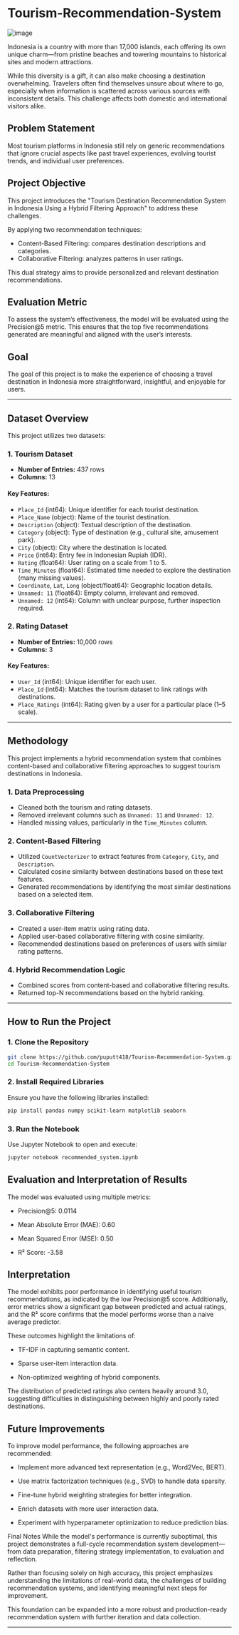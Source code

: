 # Tourism-Recommendation-System
![image](https://github.com/user-attachments/assets/563ebcb8-98ea-4d33-bed2-e9f26ece8f46)

Indonesia is a country with more than 17,000 islands, each offering its own unique charm—from pristine beaches and towering mountains to historical sites and modern attractions.

While this diversity is a gift, it can also make choosing a destination overwhelming. Travelers often find themselves unsure about where to go, especially when information is scattered across various sources with inconsistent details. This challenge affects both domestic and international visitors alike.

## Problem Statement

Most tourism platforms in Indonesia still rely on generic recommendations that ignore crucial aspects like past travel experiences, evolving tourist trends, and individual user preferences.

## Project Objective

This project introduces the "Tourism Destination Recommendation System in Indonesia Using a Hybrid Filtering Approach" to address these challenges.

By applying two recommendation techniques:

- Content-Based Filtering: compares destination descriptions and categories.
- Collaborative Filtering: analyzes patterns in user ratings.

This dual strategy aims to provide personalized and relevant destination recommendations.

## Evaluation Metric

To assess the system’s effectiveness, the model will be evaluated using the Precision@5 metric. This ensures that the top five recommendations generated are meaningful and aligned with the user’s interests.

## Goal

The goal of this project is to make the experience of choosing a travel destination in Indonesia more straightforward, insightful, and enjoyable for users.

---

## Dataset Overview

This project utilizes two datasets:

### 1. Tourism Dataset

- **Number of Entries:** 437 rows  
- **Columns:** 13  

#### Key Features:
- `Place_Id` (int64): Unique identifier for each tourist destination.
- `Place_Name` (object): Name of the tourist destination.
- `Description` (object): Textual description of the destination.
- `Category` (object): Type of destination (e.g., cultural site, amusement park).
- `City` (object): City where the destination is located.
- `Price` (int64): Entry fee in Indonesian Rupiah (IDR).
- `Rating` (float64): User rating on a scale from 1 to 5.
- `Time_Minutes` (float64): Estimated time needed to explore the destination (many missing values).
- `Coordinate`, `Lat`, `Long` (object/float64): Geographic location details.
- `Unnamed: 11` (float64): Empty column, irrelevant and removed.
- `Unnamed: 12` (int64): Column with unclear purpose, further inspection required.

### 2. Rating Dataset

- **Number of Entries:** 10,000 rows  
- **Columns:** 3  

#### Key Features:
- `User_Id` (int64): Unique identifier for each user.
- `Place_Id` (int64): Matches the tourism dataset to link ratings with destinations.
- `Place_Ratings` (int64): Rating given by a user for a particular place (1–5 scale).

---

## Methodology

This project implements a hybrid recommendation system that combines content-based and collaborative filtering approaches to suggest tourism destinations in Indonesia.

### 1. Data Preprocessing
- Cleaned both the tourism and rating datasets.
- Removed irrelevant columns such as `Unnamed: 11` and `Unnamed: 12`.
- Handled missing values, particularly in the `Time_Minutes` column.

### 2. Content-Based Filtering
- Utilized `CountVectorizer` to extract features from `Category`, `City`, and `Description`.
- Calculated cosine similarity between destinations based on these text features.
- Generated recommendations by identifying the most similar destinations based on a selected item.

### 3. Collaborative Filtering
- Created a user-item matrix using rating data.
- Applied user-based collaborative filtering with cosine similarity.
- Recommended destinations based on preferences of users with similar rating patterns.

### 4. Hybrid Recommendation Logic
- Combined scores from content-based and collaborative filtering results.
- Returned top-N recommendations based on the hybrid ranking.

---

## How to Run the Project

### 1. Clone the Repository
```bash
git clone https://github.com/puputt418/Tourism-Recommendation-System.git
cd Tourism-Recommendation-System
```

### 2. Install Required Libraries

Ensure you have the following libraries installed:

```bash
pip install pandas numpy scikit-learn matplotlib seaborn
```

### 3. Run the Notebook
Use Jupyter Notebook to open and execute:
```bash
jupyter notebook recommended_system.ipynb
```

## Evaluation and Interpretation of Results
The model was evaluated using multiple metrics:

- Precision@5: 0.0114

- Mean Absolute Error (MAE): 0.60

- Mean Squared Error (MSE): 0.50

- R² Score: -3.58

## Interpretation
The model exhibits poor performance in identifying useful tourism recommendations, as indicated by the low Precision@5 score. Additionally, error metrics show a significant gap between predicted and actual ratings, and the R² score confirms that the model performs worse than a naive average predictor.

These outcomes highlight the limitations of:

- TF-IDF in capturing semantic content.

- Sparse user-item interaction data.

- Non-optimized weighting of hybrid components.

The distribution of predicted ratings also centers heavily around 3.0, suggesting difficulties in distinguishing between highly and poorly rated destinations.

## Future Improvements
To improve model performance, the following approaches are recommended:

- Implement more advanced text representation (e.g., Word2Vec, BERT).

- Use matrix factorization techniques (e.g., SVD) to handle data sparsity.

- Fine-tune hybrid weighting strategies for better integration.

- Enrich datasets with more user interaction data.

- Experiment with hyperparameter optimization to reduce prediction bias.

Final Notes
While the model's performance is currently suboptimal, this project demonstrates a full-cycle recommendation system development—from data preparation, filtering strategy implementation, to evaluation and reflection.

Rather than focusing solely on high accuracy, this project emphasizes understanding the limitations of real-world data, the challenges of building recommendation systems, and identifying meaningful next steps for improvement.

This foundation can be expanded into a more robust and production-ready recommendation system with further iteration and data collection.

---

